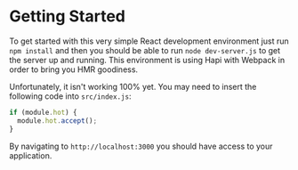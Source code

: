 # Getting Started

To get started with this very simple React development environment just run `npm install` and then you should be able to 
run `node dev-server.js` to get the server up and running. This environment is using Hapi with Webpack in order
to bring you HMR goodiness. 

Unfortunately, it isn't working 100% yet. You may need to insert the following code into `src/index.js`:

```js
if (module.hot) {
  module.hot.accept();
}
```

By navigating to `http://localhost:3000` you should have access to your application.


